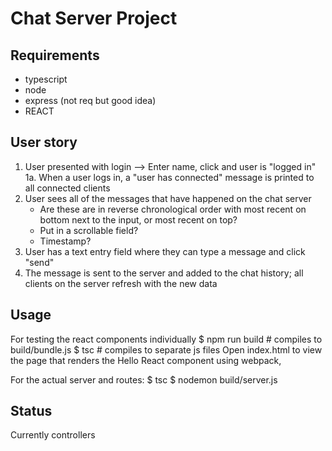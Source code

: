 # Chat Server Project

## Requirements
* typescript
* node
* express (not req but good idea)
* REACT

## User story
1. User presented with login --> Enter name, click and user is "logged in"
	1a. When a user logs in, a "user has connected" message is printed to all connected clients
2. User sees all of the messages that have happened on the chat server
	- Are these are in reverse chronological order with most recent on bottom next to the input, or most recent on top?
	- Put in a scrollable field?
	- Timestamp?
3. User has a text entry field where they can type a message and click "send"
4. The message is sent to the server and added to the chat history; all clients on the server refresh with the new data


## Usage
For testing the react components individually
    $ npm run build  # compiles to build/bundle.js
	$ tsc  # compiles to separate js files
Open index.html to view the page that renders the Hello React component using webpack, 

For the actual server and routes:
	$ tsc
	$ nodemon build/server.js

## Status
Currently controllers 